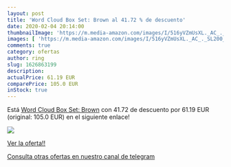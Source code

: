 ```yaml
---
layout: post
title: 'Word Cloud Box Set: Brown al 41.72 % de descuento'
date: 2020-02-04 20:14:00
thumbnailImage: 'https://m.media-amazon.com/images/I/516yVZmUsXL._AC_._SL200_.jpg'
images: [ 'https://m.media-amazon.com/images/I/516yVZmUsXL._AC_._SL200_.jpg' ]
comments: true
category: ofertas
author: ring
slug: 1626863199
description:
actualPrice: 61.19 EUR
comparePrice: 105.0 EUR
inStock: true
---
```


Está [Word Cloud Box Set: Brown](https://www.amazon.es/dp/1626863199/?tag=redken-21) con 41.72 de descuento por 61.19 EUR (original: 105.0 EUR) en el siguiente enlace!

[![](https://m.media-amazon.com/images/I/516yVZmUsXL._AC_._SL200_.jpg)](https://www.amazon.es/dp/1626863199/?tag=redken-21)

[Ver la oferta!!](https://www.amazon.es/dp/1626863199/?tag=redken-21)

[Consulta otras ofertas en nuestro canal de telegram](https://t.me/s/ofertas25)
